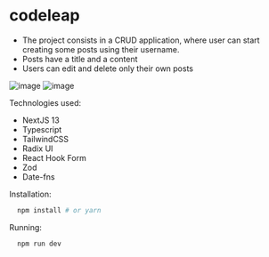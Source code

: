 # codeleap

- The project consists in a CRUD application, where user can start creating some posts using their username.
- Posts have a title and a content
- Users can edit and delete only their own posts

![image](https://user-images.githubusercontent.com/55639735/235492719-968c1682-942a-4f18-aa3f-cad1f6b0fa23.png)
![image](https://user-images.githubusercontent.com/55639735/235492837-47cceb6e-6dc1-4fb0-b0eb-478d7c64a52f.png)

Technologies used:
- NextJS 13
- Typescript
- TailwindCSS
- Radix UI
- React Hook Form
- Zod
- Date-fns

Installation:
```bash
  npm install # or yarn
```

Running:
```bash
  npm run dev
```
